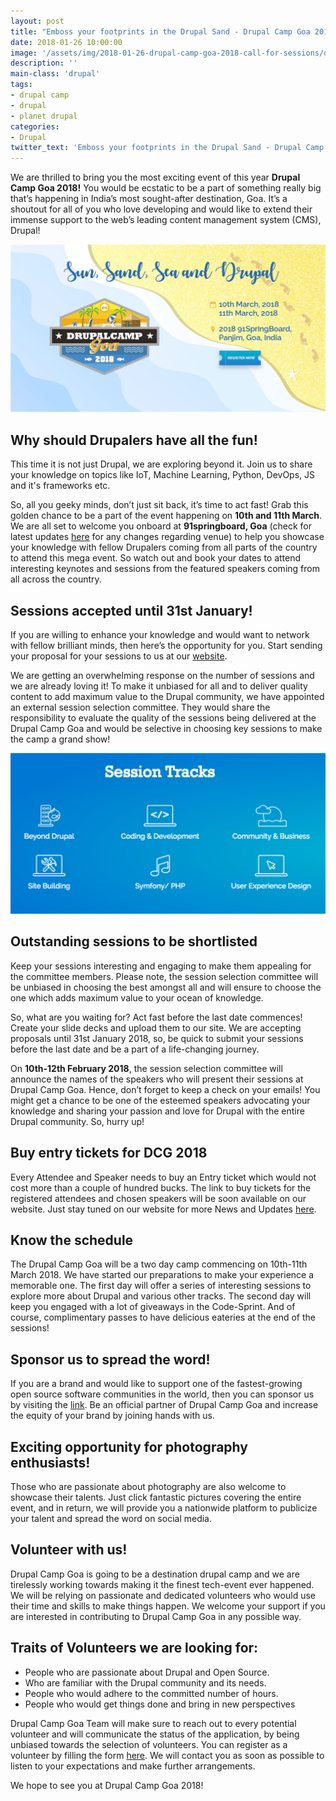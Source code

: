 ```yaml
---
layout: post
title: "Emboss your footprints in the Drupal Sand - Drupal Camp Goa 2018, Call for sessions"
date: 2018-01-26 10:00:00
image: '/assets/img/2018-01-26-drupal-camp-goa-2018-call-for-sessions/drupal-camp-goa-2018.jpg'
description: ''
main-class: 'drupal'
tags:
- drupal camp
- drupal
- planet drupal
categories:
- Drupal
twitter_text: 'Emboss your footprints in the Drupal Sand - Drupal Camp Goa 2018, Call for sessions'
---
```


We are thrilled to bring you the most exciting event of this year **Drupal Camp Goa 2018!** You would be ecstatic to be a part of something really big that’s happening in India’s most sought-after destination, Goa. It’s a shoutout for all of you who love developing and would like to extend their immense support to the web’s leading content management system (CMS), Drupal!

![Drupal Camp Goa 2018](/assets/img/2018-01-26-drupal-camp-goa-2018-call-for-sessions/drupal-camp-goa-2018.jpg)

## Why should Drupalers have all the fun!
This time it is not just Drupal, we are exploring beyond it. Join us to share your knowledge on topics like IoT, Machine Learning, Python, DevOps, JS and it's frameworks etc.

So, all you geeky minds, don’t just sit back, it’s time to act fast! Grab this golden chance to be a part of the event happening on **10th and 11th March**. We are all set to welcome you onboard at **91springboard, Goa** (check for latest updates [here][news-and-updates] for any changes regarding venue) to help you showcase your knowledge with fellow Drupalers coming from all parts of the country to attend this mega event. So watch out and book your dates to attend interesting keynotes and sessions from the featured speakers coming from all across the country.

## Sessions accepted until 31st January!
If you are willing to enhance your knowledge and would want to network with fellow brilliant minds, then here’s the opportunity for you. Start sending your proposal for your sessions to us at our [website][website].

We are getting an overwhelming response on the number of sessions and we are already loving it! To make it unbiased for all and to deliver quality content to add maximum value to the Drupal community, we have appointed an external session selection committee. They would share the responsibility to evaluate the quality of the sessions being delivered at the Drupal Camp Goa and would be selective in choosing key sessions to make the camp a grand show!

![Session Tracks](/assets/img/2018-01-26-drupal-camp-goa-2018-call-for-sessions/session-tracks.png)

## Outstanding sessions to be shortlisted
Keep your sessions interesting and engaging to make them appealing for the committee members. Please note, the session selection committee will be unbiased in choosing the best amongst all and will ensure to choose the one which adds maximum value to your ocean of knowledge.

So, what are you waiting for? Act fast before the last date commences! Create your slide decks and upload them to our site. We are accepting proposals until 31st January 2018, so, be quick to submit your sessions before the last date and be a part of a life-changing journey.

On **10th-12th February 2018**, the session selection committee will announce the names of the speakers who will present their sessions at Drupal Camp Goa. Hence, don’t forget to keep a check on your emails! You might get a chance to be one of the esteemed speakers advocating your knowledge and sharing your passion and love for Drupal with the entire Drupal community. So, hurry up!

## Buy entry tickets for DCG 2018
Every Attendee and Speaker needs to buy an Entry ticket which would not cost more than a couple of hundred bucks. The link to buy tickets for the registered attendees and chosen speakers will be soon available on our website. Just stay tuned on our website for more News and Updates [here][news-and-updates].

## Know the schedule
The Drupal Camp Goa will be a two day camp commencing on 10th-11th March 2018. We have started our preparations to make your experience a memorable one. The first day will offer a series of interesting sessions to explore more about Drupal and various other tracks. The second day will keep you engaged with a lot of giveaways in the Code-Sprint. And of course, complimentary passes to have delicious eateries at the end of the sessions!

## Sponsor us to spread the word!
If you are a brand and would like to support one of the fastest-growing open source software communities in the world, then you can sponsor us by visiting the [link][sponsor-registration].
Be an official partner of Drupal Camp Goa and increase the equity of your brand by joining hands with us.

## Exciting opportunity for photography enthusiasts!
Those who are passionate about photography are also welcome to showcase their talents. Just click fantastic pictures covering the entire event, and in return, we will provide you a nationwide platform to publicize your talent and spread the word on social media.

## Volunteer with us!
Drupal Camp Goa is going to be a destination drupal camp and we are tirelessly working towards making it the finest tech-event ever happened. We will be relying on passionate and dedicated volunteers who would use their time and skills to make things happen. We welcome your support if you are interested in contributing to Drupal Camp Goa in any possible way.

## Traits of Volunteers we are looking for:
* People who are passionate about Drupal and Open Source.
* Who are familiar with the Drupal community and its needs.
* People who would adhere to the committed number of hours.
* People who would get things done and bring in new perspectives

Drupal Camp Goa Team will make sure to reach out to every potential volunteer and will communicate the status of the application, by being unbiased towards the selection of volunteers. You can register as a volunteer by filling the form [here][volunteer-registration]. We will contact you as soon as possible to listen to your expectations and make further arrangements.

We hope to see you at Drupal Camp Goa 2018!

[news-and-updates]: http://www.drupalcampgoa.org/news-and-updates
[website]: http://www.drupalcampgoa.org/user/login?destination=node/add/session
[sponsor-registration]: http://www.drupalcampgoa.org/sponsors/register
[volunteer-registration]: http://www.drupalcampgoa.org/volunteer/register

